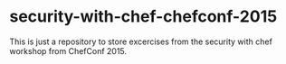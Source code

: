 # security-with-chef-chefconf-2015

This is just a repository to store excercises from the security with chef workshop from ChefConf 2015.
